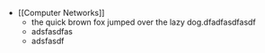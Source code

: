 - [[Computer Networks]]
	- the quick brown fox jumped over the lazy dog.dfadfasdfasdf
	- adsfasdfas
	- adsfasdf